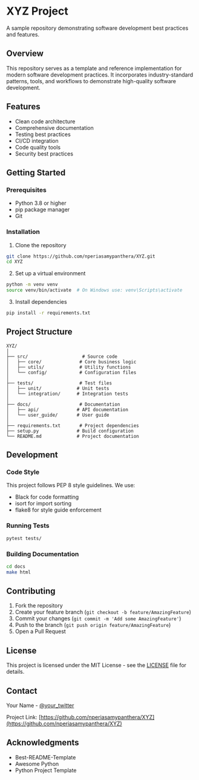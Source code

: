 # XYZ Project

A sample repository demonstrating software development best practices and features.

## Overview

This repository serves as a template and reference implementation for modern software development practices. It incorporates industry-standard patterns, tools, and workflows to demonstrate high-quality software development.

## Features

- Clean code architecture
- Comprehensive documentation
- Testing best practices
- CI/CD integration
- Code quality tools
- Security best practices

## Getting Started

### Prerequisites

- Python 3.8 or higher
- pip package manager
- Git

### Installation

1. Clone the repository
```bash
git clone https://github.com/nperiasamypanthera/XYZ.git
cd XYZ
```

2. Set up a virtual environment
```bash
python -m venv venv
source venv/bin/activate  # On Windows use: venv\Scripts\activate
```

3. Install dependencies
```bash
pip install -r requirements.txt
```

## Project Structure

```
XYZ/
│
├── src/                    # Source code
│   ├── core/              # Core business logic
│   ├── utils/             # Utility functions
│   └── config/            # Configuration files
│
├── tests/                 # Test files
│   ├── unit/             # Unit tests
│   └── integration/      # Integration tests
│
├── docs/                  # Documentation
│   ├── api/              # API documentation
│   └── user_guide/       # User guide
│
├── requirements.txt       # Project dependencies
├── setup.py              # Build configuration
└── README.md             # Project documentation
```

## Development

### Code Style

This project follows PEP 8 style guidelines. We use:
- Black for code formatting
- isort for import sorting
- flake8 for style guide enforcement

### Running Tests

```bash
pytest tests/
```

### Building Documentation

```bash
cd docs
make html
```

## Contributing

1. Fork the repository
2. Create your feature branch (`git checkout -b feature/AmazingFeature`)
3. Commit your changes (`git commit -m 'Add some AmazingFeature'`)
4. Push to the branch (`git push origin feature/AmazingFeature`)
5. Open a Pull Request

## License

This project is licensed under the MIT License - see the [LICENSE](LICENSE) file for details.

## Contact

Your Name - [@your_twitter](https://twitter.com/your_twitter)

Project Link: [https://github.com/nperiasamypanthera/XYZ](https://github.com/nperiasamypanthera/XYZ)

## Acknowledgments

* Best-README-Template
* Awesome Python
* Python Project Template